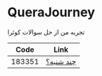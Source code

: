 # QueraJourney
تجربه من از حل سوالات کوئرا 

| Code | Link |
| --- | --- |
| 183351 | [چند شنبه؟](https://quera.org/problemset/183351/) |
